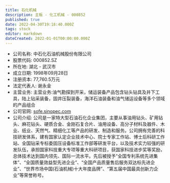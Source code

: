 ```yaml
---
title: 石化机械
description: 主板 - 化工机械 - 000852
published: true
date: 2022-04-30T19:18:40.000Z
tags: stock
editor: markdown
dateCreated: 2022-01-01T00:00:00.000Z
---
```


- 公司名称: 中石化石油机械股份有限公司
- 股票代码: 000852.SZ
- 所在地: 湖北 - 武汉市
- 成立日期: 1998年09月28日
- 注册资本: 77,760.5万元
- 法定代表人: 谢永金
- 主营业务: 主营业务:油气勘探到开采，储运装备产品包含钻头钻具及井下工具，陆上钻采装备，固井压裂装备，海洋石油装备和油气储运设备等多个领域的产品组合
- 公司官网: [sofe.sinopec.com](sofe.sinopec.com)
- 公司介绍: 公司是一家特大型石油石化企业集团，主要从事油用钻头、矿用钻头、麻花钻头、硬质合金、金刚石复合片、油用设备、高分子材料及器件、木业、纸业、天然气、精细化工等产品的研发、制造和服务。公司拥有完善的科技研发体系，建有国家认定企业技术中心、院士专家工作站、博士后科研工作站、全国钻采专标委固压设备标准工作部等研发平台，以及技术实力较强的研发队伍，承担国家科技重大专项等重大科研项目，获国家科技进步奖等奖励，总体技术达到国内领先、国际一流水平。先后被授予“全国专利系统先进集体”、“全国质量效益型先进企业”、“全国产品质量售后服务双达标先进企业”、“世界市场中国(石油机械)十大年度品牌”、“第五届中国最具创新力企业”等荣誉称号。


